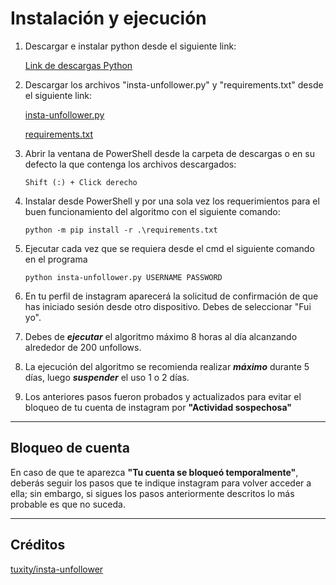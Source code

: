 # Instalación y ejecución

1. Descargar e instalar python desde el siguiente link:

    [Link de descargas Python](https://www.python.org/downloads/)

2. Descargar los archivos "insta-unfollower.py" y "requirements.txt" desde el siguiente link:

    [insta-unfollower.py](https://drive.google.com/open?id=1JIMLpJ6ADX5VHkttwMCX5zmODvCPAYXy&authuser=daniel.arbelaez.alvarez%40gmail.com&usp=drive_fs)

    [requirements.txt](https://drive.google.com/open?id=1JDJGuwu5YKxK81dTavIZFb6rhS9J9yhy&authuser=daniel.arbelaez.alvarez%40gmail.com&usp=drive_fs)

3. Abrir la ventana de PowerShell desde la carpeta de descargas o en su defecto la que contenga los archivos descargados:

   ~~~~
   Shift (:) + Click derecho
   ~~~~
   
4. Instalar desde PowerShell y por una sola vez los requerimientos para el buen funcionamiento del algoritmo con el siguiente comando:
    ~~~~
    python -m pip install -r .\requirements.txt
    ~~~~
5. Ejecutar cada vez que se requiera desde el cmd el siguiente comando en el programa 
    ~~~~
    python insta-unfollower.py USERNAME PASSWORD
    ~~~~
6. En tu perfil de instagram aparecerá la solicitud de confirmación de que has iniciado sesión desde otro dispositivo. Debes de seleccionar "Fui yo".
7. Debes de ***ejecutar*** el algoritmo máximo 8 horas al día alcanzando alrededor de 200 unfollows.
8.  La ejecución del algoritmo se recomienda realizar ***máximo*** durante 5 días, luego ***suspender*** el uso 1 o 2 días. 
9.  Los anteriores pasos fueron probados y actualizados para evitar el bloqueo de tu cuenta de instagram por **"Actividad sospechosa"**

---
## Bloqueo de cuenta

En caso de que te aparezca **"Tu cuenta se bloqueó temporalmente"**, deberás seguir los pasos que te indique instagram para volver acceder a ella; sin embargo, si sigues los pasos anteriormente descritos lo más probable es que no suceda.

---
## Créditos 
[tuxity/insta-unfollower](https://github.com/tuxity/insta-unfollower)
